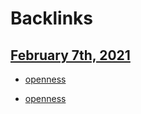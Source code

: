 
# Backlinks
## [February 7th, 2021](<February 7th, 2021.md>)
- [openness](<openness.md>)

- [openness](<openness.md>)

